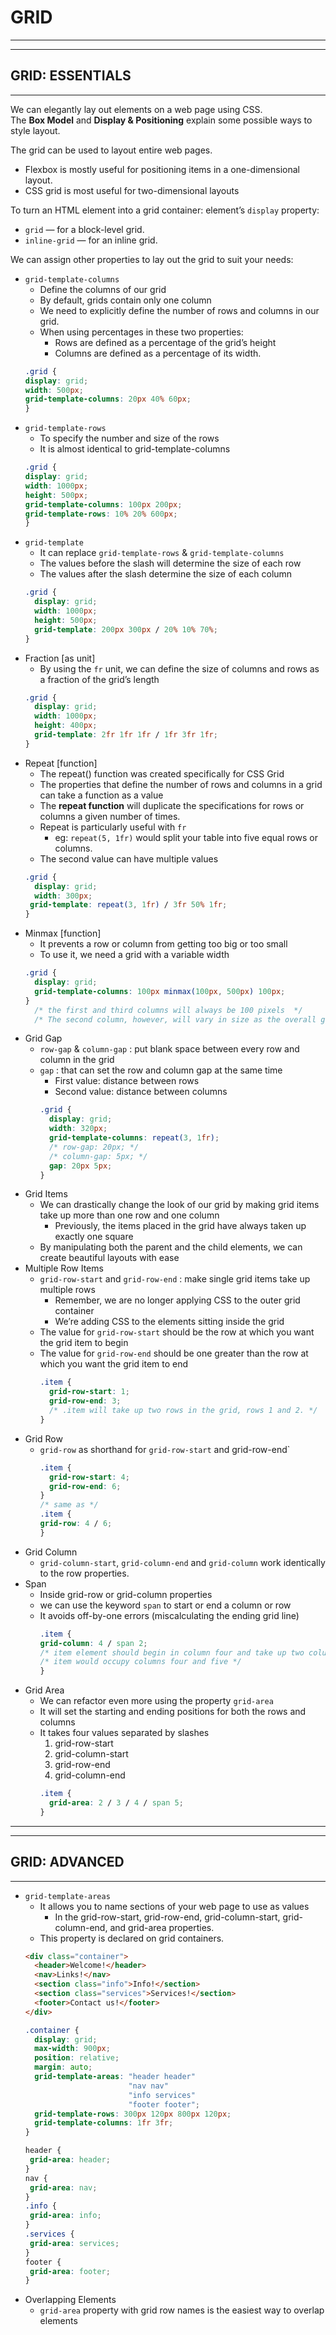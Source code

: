 # GRID
______
______

## GRID: ESSENTIALS
______

We can elegantly lay out elements on a web page using CSS.      
The **Box Model** and **Display & Positioning** explain some possible ways to style layout.

The grid can be used to layout entire web pages.
  * Flexbox is mostly useful for positioning items in a one-dimensional layout.
  * CSS grid is most useful for two-dimensional layouts

To turn an HTML element into a grid container: element’s `display` property:
  * `grid` — for a block-level grid.
  * `inline-grid` — for an inline grid.

We can assign other properties to lay out the grid to suit your needs:
* `grid-template-columns`
  * Define the columns of our grid
  * By default, grids contain only one column
  * We need to explicitly define the number of rows and columns in our grid.
  *  When using percentages in these two properties:
     * Rows are defined as a percentage of the grid’s height
     * Columns are defined as a percentage of its width.
  ```css
  .grid {
  display: grid;
  width: 500px;
  grid-template-columns: 20px 40% 60px;
  }
  ```
* `grid-template-rows`
  * To specify the number and size of the rows
  * It is almost identical to grid-template-columns
  ```css
  .grid {
  display: grid;
  width: 1000px;
  height: 500px;
  grid-template-columns: 100px 200px;
  grid-template-rows: 10% 20% 600px;
  }
  ```
* `grid-template`
  * It can replace `grid-template-rows` & `grid-template-columns`
  * The values before the slash will determine the size of each row
  * The values after the slash determine the size of each column
  ```css
  .grid {
    display: grid;
    width: 1000px;
    height: 500px;
    grid-template: 200px 300px / 20% 10% 70%;
  }
  ```
* Fraction [as unit]
  * By using the `fr` unit, we can define the size of columns and rows as a fraction of the grid’s length  
  ```css
  .grid {
    display: grid;
    width: 1000px;
    height: 400px;
    grid-template: 2fr 1fr 1fr / 1fr 3fr 1fr;
  }
  ```
* Repeat [function]
  * The repeat() function was created specifically for CSS Grid
  * The properties that define the number of rows and columns in a grid can take a function as a value
  * The **repeat function** will duplicate the specifications for rows or columns a given number of times.
  * Repeat is particularly useful with `fr`
     * eg: `repeat(5, 1fr)` would split your table into five equal rows or columns.
  * The second value can have multiple values
  ```css
  .grid {
    display: grid;
    width: 300px;
   grid-template: repeat(3, 1fr) / 3fr 50% 1fr;
  }
  ```
* Minmax [function]
  * It prevents a row or column from getting too big or too small
  * To use it, we need a grid with a variable width
  ```css
  .grid {
    display: grid;
    grid-template-columns: 100px minmax(100px, 500px) 100px;
  }
    /* the first and third columns will always be 100 pixels  */
    /* The second column, however, will vary in size as the overall grid resizes (between 100px and 500px) */
  ```
* Grid Gap
  * `row-gap` & `column-gap` : put blank space between every row and column in the grid
  * `gap` : that can set the row and column gap at the same time
    * First value: distance between rows
    * Second value:  distance between columns
    ```css
    .grid {
      display: grid;
      width: 320px;
      grid-template-columns: repeat(3, 1fr);
      /* row-gap: 20px; */
      /* column-gap: 5px; */
      gap: 20px 5px;
    }
    ```  
* Grid Items
  * We can drastically change the look of our grid by making grid items take up more than one row and one column
    * Previously, the items placed in the grid have always taken up exactly one square
  * By manipulating both the parent and the child elements, we can create beautiful layouts with ease
* Multiple Row Items
  * `grid-row-start` and `grid-row-end` : make single grid items take up multiple rows
    * Remember, we are no longer applying CSS to the outer grid container
    * We’re adding CSS to the elements sitting inside the grid
  * The value for `grid-row-start` should be the row at which you want the grid item to begin
  * The value for `grid-row-end` should be one greater than the row at which you want the grid item to end
    ```css
    .item {
      grid-row-start: 1;
      grid-row-end: 3;
      /* .item will take up two rows in the grid, rows 1 and 2. */
    }
    ```
* Grid Row
  * `grid-row` as shorthand for `grid-row-start` and grid-row-end`
    ```css
    .item {
      grid-row-start: 4;
      grid-row-end: 6;
    }
    /* same as */
    .item {
    grid-row: 4 / 6;
    }
    ```
* Grid Column
  * `grid-column-start`, `grid-column-end` and `grid-column` work identically to the row properties.
* Span
  * Inside grid-row or grid-column properties
  * we can use the keyword `span` to start or end a column or row
  * It avoids off-by-one errors (miscalculating the ending grid line)
    ```css
    .item {
    grid-column: 4 / span 2;
    /* item element should begin in column four and take up two columns of space */
    /* item would occupy columns four and five */
    }
    ```
* Grid Area
  * We can refactor even more using the property `grid-area`
  * It will set the starting and ending positions for both the rows and columns
  * It takes four values separated by slashes
    1.  grid-row-start
    2.  grid-column-start
    3.  grid-row-end
    4.  grid-column-end
    ```css
    .item {
      grid-area: 2 / 3 / 4 / span 5;
    }
    ```
______
______

## GRID: ADVANCED
______

* `grid-template-areas`
  * It allows you to name sections of your web page to use as values
      *  In the grid-row-start, grid-row-end, grid-column-start, grid-column-end, and grid-area properties.
  * This property is declared on grid containers.
  ```html
  <div class="container">
    <header>Welcome!</header>
    <nav>Links!</nav>
    <section class="info">Info!</section>
    <section class="services">Services!</section>
    <footer>Contact us!</footer>
  </div>
  ```
  ```css
  .container {
    display: grid;
    max-width: 900px;
    position: relative;
    margin: auto;
    grid-template-areas: "header header"
                         "nav nav"
                         "info services"
                         "footer footer";
    grid-template-rows: 300px 120px 800px 120px;
    grid-template-columns: 1fr 3fr;
  }

  header {
   grid-area: header;
  }
  nav {
   grid-area: nav;
  }
  .info {
   grid-area: info;
  }
  .services {
   grid-area: services;
  }
  footer {
   grid-area: footer;
  }
  ```
* Overlapping Elements  
  *  `grid-area` property with grid row names is the easiest way to overlap elements
